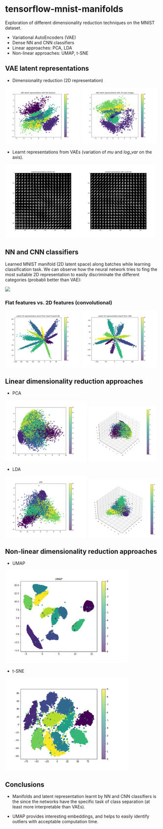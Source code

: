 # tensorflow-mnist-manifolds
Exploration of different dimensionality reduction techniques on the MNIST dataset.
 - Variational AutoEncoders (VAE)
 - Dense NN and CNN classifiers
 - Linear approaches: PCA, LDA
 - Non-linear approaches: UMAP, t-SNE


## VAE latent representations

- Dimensionality reduction (2D representation)

<p float="left">
    <img src="imgs/latent_VAE_flat.png" width="49%"/>
    <img src="imgs/latent_VAE_CNN.png" width="49%"/>
</p>

- Learnt representations from VAEs (variation of _mu_ and _log_var_ on the axis).

<p float="left">
    <img src="imgs/repr_VAE_flat.png" width="48%"/>
    <img src="imgs/repr_VAE_CNN.png" width="48%"/>
</p>

## NN and CNN classifiers

Learned MNIST manifold (2D latent space) along batches while learning classification task. We can observe how the neural network tries to fing the most suitable 2D representation to easily discriminate the different categories (probabli better than VAE):

<img src="imgs/representation_NN_2.gif" width="60%"/>


### Flat features vs. 2D features (convolutional)

<p float="left">
    <img src="imgs/latent_NN.png" width="49%"/>
    <img src="imgs/latent_CNN.png" width="49%"/>
</p>

## Linear dimensionality reduction approaches
- PCA

<p float="left">
    <img src="imgs/pca.png" width="53%"/>
    <img src="imgs/pca-3d.png" width="44%"/>
</p>

- LDA

<p float="left">
    <img src="imgs/lda.png" width="53%"/>
    <img src="imgs/lda-3d2.png" width="46%"/>
</p>

## Non-linear dimensionality reduction approaches


- UMAP

<img src="imgs/umap.png" width="80%"/>

- t-SNE

<img src="imgs/tsne.png" width="80%"/>

## Conclusions

- Manifolds and latent representation learnt by NN and CNN classifiers is the since the networks have the  specific task of class separation (at least more interpretable than VAEs).

- UMAP provides interesting embeddings, and helps to easily identify outliers with acceptable computation time.
